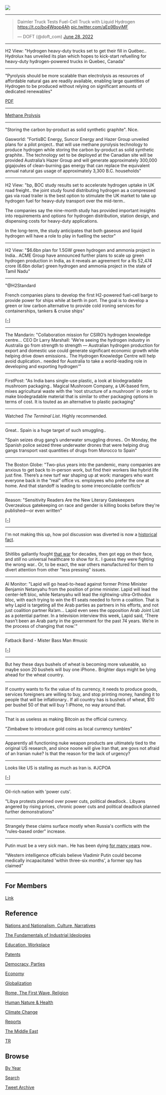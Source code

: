 <img src="https://drive.google.com/uc?export=view&id=1B2wf9R7AMH1d7Vw6e2mucLbIQ5NSjir7"/>

---

<blockquote class="twitter-tweet"><p lang="en" dir="ltr">Daimler Truck Tests Fuel-Cell Truck with Liquid Hydrogen <a href="https://t.co/bo4Wqop4Ah">https://t.co/bo4Wqop4Ah</a> <a href="https://t.co/aEp9BsyjMF">pic.twitter.com/aEp9BsyjMF</a></p>&mdash; DOFT (@doft_com) <a href="https://twitter.com/doft_com/status/1541654639459717120?ref_src=twsrc%5Etfw">June 28, 2022</a></blockquote> <script async src="https://platform.twitter.com/widgets.js" charset="utf-8"></script>

---

H2 View: "Hydrogen heavy-duty trucks set to get their fill in
Québec.. Hydrolux has unveiled its plan which hopes to kick-start
refuelling for heavy-duty hydrogen-powered trucks in Quebec, Canada"

---

"Pyrolysis should be more scalable than electrolysis as resources of
affordable natural gas are readily available, enabling large
quantities of Hydrogen to be produced without relying on significant
amounts of dedicated renewables"

[PDF](https://www.adb.org/sites/default/files/project-documents/52041/52041-003-tacr-en_3.pdf)

---

[Methane Prolysis](https://pbs.twimg.com/media/FW6zGhaWAAcNDyO?format=jpg&name=medium)

---

"Storing the carbon by-product as solid synthetic graphite". Nice.

Gasworld: "FortisBC Energy, Suncor Energy and Hazer Group unveiled
plans for a pilot project.. that will use methane pyrolysis technology
to produce hydrogen while storing the carbon by-product as solid
synthetic graphite.. The technology set to be deployed at the Canadian
site will be provided Australia’s Hazer Group and will generate
approximately 300,000 gigajoules of clean-burning gas energy that can
replace the equivalent annual natural gas usage of approximately 3,300
B.C. households"

---

H2 View: "bp, BOC study results set to accelerate hydrogen uptake in
UK road freight.. the joint study found distributing hydrogen as a
compressed gas via road trailer is the best option to stimulate the UK
market to take up hydrogen fuel for heavy-duty transport over the
mid-term..

The companies say the nine-month study has provided important insights
into requirements and options for hydrogen distribution, station
design, and dispensing costs for heavy-duty applications.

In the long-term, the study anticipates that both gaseous and liquid
hydrogen will have a role to play in fuelling the sector"

---

H2 View: "$6.6bn plan for 1.5GW green hydrogen and ammonia project in
India.. ACME Group have announced further plans to scale up green
hydrogen production in India, as it reveals an agreement for a Rs
52,474 crore (6.6bn dollar) green hydrogen and ammonia project in the
state of Tamil Nadu"

---

"@H2Standard

French companies plans to develop the first H2-powered fuel-cell barge
to provide power for ships while at berth in port. The goal is to
develop a green or low carbon alternative to provide cold ironing
services for containerships, tankers & cruise ships"

[[-]](https://bit.ly/2X5Jje3)

---

The Mandarin: "Collaboration mission for CSIRO’s hydrogen knowledge
centre... CEO Dr Larry Marshall: 'We’re seeing the hydrogen industry
in Australia go from strength to strength — Australian hydrogen
production for export and domestic use could generate significant
economic growth while helping drive down emissions.. The Hydrogen
Knowledge Centre will help avoid duplication.. needed for Australia to
take a world-leading role in developing and exporting hydrogen'"

---

FirstPost: "As India bans single-use plastic, a look at biodegradable
mushroom packaging.. Magical Mushroom Company, a UK-based firm, mixes
agricultural waste with the ‘root structure of a mushroom’ in order to
make biodegradable material that is similar to other packaging options
in terms of cost. It is touted as an alternative to plastic
packaging"

---

Watched *The Terminal List*. Highly recommended.

---

Great.. Spain is a huge target of such smuggling..

"Spain seizes drug gang’s underwater smuggling drones.. On Monday, the
Spanish police seized three underwater drones that were helping drug
gangs transport vast quantities of drugs from Morocco to Spain"

---

The Boston Globe: "Two-plus years into the pandemic, many companies
are anxious to get back to in-person work, but find their workers like
hybrid life just fine. There’s a new turf war shaping up at work:
managers who want everyone back in the “real” office vs. employees who
prefer the one at home. And that standoff is leading to some
irreconcilable conflicts"

---

Reason: "Sensitivity Readers Are the New Literary Gatekeepers
Overzealous gatekeeping on race and gender is killing books before
they're published—or even written"

[[-]](https://reason.com/2022/07/05/rise-of-the-sensitivity-reader/)

---

I'm not making this up, how pol discussion was diverted is now a [historical fact](2021/10/all-too-human.html#triangulation).

---

Shitlibs gallantly fought [that war](https://drive.google.com/uc?export=view&id=1r8wAGwhOmflPy0vCbbSEM0mSb16Ua7qF)
for decades, then got egg on their face, and *still* no universal
healthcare to show for it.. I guess they were fighting the wrong war..
Or, to be exact, the war others manufactured for them to divert
attention from other "less pressing" issues.

---

Al Monitor: "Lapid will go head-to-head against former Prime Minister
Benjamin Netanyahu from the position of prime minister. Lapid will
lead the center-left bloc, while Netanyahu will lead the
rightwing-ultra-Orthodox bloc, with each trying to win the 61 seats
needed to form a coalition. That is why Lapid is targeting all the
Arab parties as partners in his efforts, and not just coalition
partner Ra’am... Lapid even sees the opposition Arab Joint List as a
potential partner. In a television interview this week, Lapid said,
'There hasn’t been an Arab party in the government for the past 74
years. We’re in the process of changing that now.'"

---

Fatback Band - Mister Bass Man \#music

[[-]](https://youtu.be/qL7t9ChdgrE)

---

But hey these days bushels of wheat is becoming more valueable, so
maybe soon 20 bushels will buy one iPhone.. Brighter days might be
lying ahead for the wheat country.

---

If country wants to fix the value of its currency, it needs to produce
goods, services foreigners are willing to buy, and stop printing
money, handing it to people that will be inflationary.. If all country
has is bushels of wheat, $10 per bushel 50 of that will buy 1 iPhone,
no way around that. 

---

That is as useless as making Bitcoin as the official currency.

"Zimbabwe to introduce gold coins as local currency tumbles"

---

Apparently all functioning nuke weapon products are ultimately tied to
the original US research, and since noone will give Iran that, are
govs not afraid of an Iranian nuke? Is that the reason for the lack of
urgency? 

---

Looks like US is stalling as much as Iran is. \#JCPOA 

[[-]](https://menaaffairs.com/what-would-the-us-and-iran-do-if-the-jcpoa-is-not-revived-policy-options/)

---

Oil-rich nation with 'power cuts'. 

"Libya protests planned over power cuts, political deadlock.. Libyans
angered by rising prices, chronic power cuts and political deadlock
planned further demonstrations"

---

Strangely these claims surface mostly when Russia's conflicts with the
"rules-based order" increase. 

---

Putin must be a very sick man.. He has been dying [for many years](2022/07/putin-health.html) now..

"Western intelligence officials believe Vladimir Putin could become
medically incapacitated 'within three-six months', a former spy has
claimed"

---

## For Members

[Link](https://thirdwave-members.herokuapp.com)

## Reference

[Nations and Nationalism, Culture, Narratives](2013/02/nations-and-nationalism.html)

[The Fundamentals of Industrial Ideologies](2011/04/fundamentals-of-industrial-ideologies.html)

[Education, Workplace](2017/09/education-workplace.html)

[Patents](2018/09/patents.html)

[Democracy, Parties](2016/11/democracy.html)

[Economy](2018/05/economy.html)

[Globalization](2018/09/globalization.html)

[Rome, The First Wave, Religion](2017/12/rome.html)

[Human Nature & Health](2020/07/human-nature.html)

[Climate Change](2018/12/climate.html)

[Reports](2019/05/reports.html)

[The Middle East](2019/07/middleeast.html)

[TR](../tr)

## Browse

[By Year](years.html)

[Search](search.html)

[Tweet Archive](tweets/index.html)
